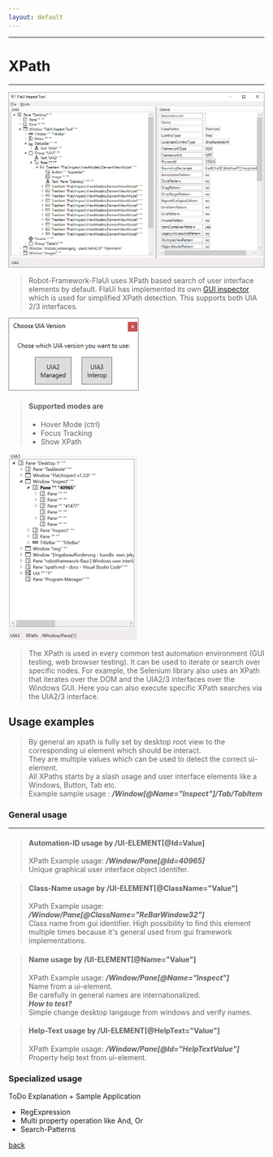 ```yaml
---
layout: default
---
```


--------

# XPath

--------

![alt text](./assets/img/flaui_inspect_main_screen.png "FlaUi-Inspector-Tool")

> Robot-Framework-FlaUi uses XPath based search of user interface elements by default.
> FlaUi has implemented its own [GUI inspector](https://github.com/FlaUI/FlaUInspect) which is used for simplified XPath detection.
> This supports both UIA 2/3 interfaces.

![alt text](./assets/img/flaui_inspect_choose_version.png "FlaUi-UIA-Choose")

> #### Supported modes are
>  * Hover Mode (ctrl)
>  * Focus Tracking
>  * Show XPath

![alt text](./assets/img/flaui_inspect_xpath.png  "FlaUi-XPath")

> The XPath is used in every common test automation environment (GUI testing, web browser testing). 
> It can be used to iterate or search over specific nodes. 
> For example, the Selenium library also uses an XPath that iterates over the DOM and the UIA2/3 interfaces over the Windows GUI.
> Here you can also execute specific XPath searches via the UIA2/3 interface.

## Usage examples

> By general an xpath is fully set by desktop root view to the corresponding ui element which should be interact. <br/>
> They are multiple values which can be used to detect the correct ui-element. <br/>
> All XPaths starts by a slash usage and user interface elements like a Windows, Button, Tab etc. <br/>
> Example sample usage : ***/Window[@Name="Inspect"]/Tab/TabItem***

### General usage

------

> #### Automation-ID usage by /UI-ELEMENT[@Id=Value]
> XPath Example usage: ***/Window/Pane[@Id=40965]*** <br/>
> Unique graphical user interface object identifer.

> #### Class-Name usage by /UI-ELEMENT[@ClassName="Value"]
> XPath Example usage: ***/Window/Pane[@ClassName="ReBarWindow32"]*** <br/>
> Class name from gui identifier. High possibility to find this element multiple times because it's general used from gui framework implementations.

> #### Name usage by /UI-ELEMENT[@Name="Value"]
> XPath Example usage: ***/Window/Pane[@Name="Inspect"]***  <br/>
> Name from a ui-element. <br/>
> Be carefully in general names are internationalized. <br/>
> ***How to test?*** <br/>
> Simple change desktop langauge from windows and verify names.

> #### Help-Text usage by /UI-ELEMENT[@HelpText="Value"]
> XPath Example usage: ***/Window/Pane[@Id="HelpTextValue"]*** <br/>
> Property help text from ui-element.   

### Specialized usage

ToDo Explanation + Sample Application

* RegExpression
* Multi property operation like And, Or
* Search-Patterns

[back](./)
